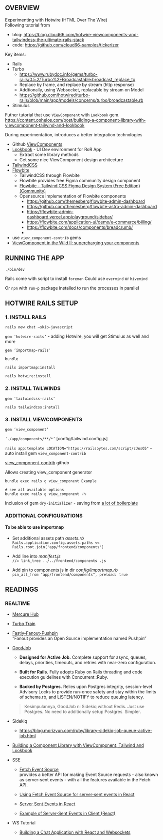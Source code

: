 ## OVERVIEW
Experimenting with Hotwire (HTML Over The Wire)\
Following tutorial from
  - blog: https://blog.cloud66.com/hotwire-viewcomponents-and-tailwindcss-the-ultimate-rails-stack
  - code: https://github.com/cloud66-samples/tickerizer

Key items:
- Rails
- Turbo
  - https://www.rubydoc.info/gems/turbo-rails/0.5.2/Turbo%2FBroadcastable:broadcast_replace_to
  - Replace by frame, and replace by stream (http response)
  - Addtionally, using Websocket, replacable by stream on Model
  - https://github.com/hotwired/turbo-rails/blob/main/app/models/concerns/turbo/broadcastable.rb
- Stimulus

Futher tutorial that use `ViewComponent` with `Lookbook` gem.\
https://content.ophelos.com/post/building-a-component-library-with-viewcomponent-tailwind-and-lookbook

During experimentation, introduces a better integration technologies

- Github [ViewComponents](https://viewcomponent.org/)
- [Lookbook](https://github.com/ViewComponent/lookbook) - UI Dev environment for RoR App
  - Extract some library methods
  - Get some nice ViewComponent design architecture
- [TailwindCSS](https://tailwindcss.com/)
- [Flowbite](https://flowbite.com/application-ui/demo/e-commerce/products/)
  - TailwindCSS through Flowbite
  - Flowbite provides free Figma community design component
  - [Flowbite - Tailwind CSS Figma Design System (Free Edition) (Community)](https://www.figma.com/file/VbIKd1W4Ir8Tk4MWcHVLo9/Flowbite---Tailwind-CSS-Figma-Design-System-(Free-Edition)-(Community)?type=design&node-id=1-82&mode=design&t=DWUf39AUz6I6aQQH-0)
  - Opensource implementation of Flowbite components
    - https://github.com/themesberg/flowbite-admin-dashboard
    - https://github.com/themesberg/flowbite-astro-admin-dashboard
    - https://flowbite-admin-dashboard.vercel.app/playground/sidebar/
    - https://flowbite.com/application-ui/demo/e-commerce/billing/
    - https://flowbite.com/docs/components/breadcrumb/
    -
- use `view_component-contrib` gems
- [ViewComponent in the Wild II: supercharging your components](https://evilmartians.com/chronicles/viewcomponent-in-the-wild-supercharging-your-components#base-classes)

## RUNNING THE APP

```./bin/dev```

Rails come with script to install `foreman`
Could use `overmind` or `hivemind`

Or `npm` with `run-p` package installed to run the processes in parallel

## HOTWIRE RAILS SETUP

### 1. INSTALL RAILS

`rails new chat —skip-javascript`

`gem ‘hotwire-rails’` -  adding Hotwire, you will get Stimulus as well and more

`gem ‘importmap-rails’`

`bundle`

`rails importmap:install`

`rails hotwire:install`

### 2. INSTALL TAILWINDS

`gem ‘tailwindcss-rails’`

`rails tailwindcss:install`

### 3. INSTALL VIEWCOMPONENTS

`gem ‘view_component’`

`‘./app/components/**/*’` [config/tailwind.config.js]

`rails app:template LOCATION="https://railsbytes.com/script/zJosO5"` - auto install gem `view_component-contrib`

[view_component-contrib](https://github.com/palkan/view_component-contrib/tree/master) github

Allows creating view_component generator
  ```
  bundle exec rails g view_component Example

  # see all available options
  bundle exec rails g view_component -h
  ```

Inclusion of gem `dry-initializer` - saving from [a lot of boilerplate](https://github.com/palkan/view_component-contrib#hanging-initialize-out-to-dry)

### ADDITIONAL CONFIGURATIONS

#### To be able to use **importmap**

- Set additional assets path _assets.rb_  \
  `Rails.application.config.assets.paths << Rails.root.join('app/frontend/components')`

- Add line into _manifest.js_  \
  `//= link_tree ../../frontend/components .js`

- Add pin to components js in dir _config/importmap.rb_  \
  `pin_all_from "app/frontend/components", preload: true`

## READINGS

### REALTIME
- [Mercure Hub](https://mercure.rocks/docs/ecosystem/awesome#examples)

- [Turbo Train](https://github.com/Uscreen-video/turbo-train)

- [Fastly-Fanout-Pushpin](https://www.fastly.com/blog/fastly-fanout-why-real-time-messaging-and-edge-computing-are-an-amazing-combination)\
“Fanout provides an Open Source implementation named Pushpin”

- [GoodJob](https://github.com/bensheldon/good_job)

  - **Designed for Active Job.** Complete support for async, queues, delays, priorities, timeouts, and retries with near-zero configuration.

  - **Built for Rails.** Fully adopts Ruby on Rails threading and code execution guidelines with Concurrent::Ruby.

  - **Backed by Postgres.** Relies upon Postgres integrity, session-level Advisory Locks to provide run-once safety and stay within the limits of schema.rb, and LISTEN/NOTIFY to reduce queuing latency.

  > Kesimpulannya, GoodJob ni Sidekiq without Redis. Just use Postgres. No need to additionally setup Postgres.  Simpler.

- Sidekiq

  - https://blog.morizyun.com/ruby/library-sidekiq-job-queue-active-job.html

- [Building a Component Library with ViewComponent, Tailwind and Lookbook](https://content.ophelos.com/post/building-a-component-library-with-viewcomponent-tailwind-and-lookbook)

- SSE

  - [Fetch Event Source](https://github.com/Azure/fetch-event-source)  \
    provides a better API for making Event Source requests - also known as server-sent events - with all the features available in the Fetch API.

  - [Using Fetch Event Source for server-sent events in React](https://blog.logrocket.com/using-fetch-event-source-server-sent-events-react/)

  - [Server Sent Events in React](https://medium.com/@imanshurathore/server-sent-events-in-react-30021f9ffc4a)

  - [Example of Server-Sent Events in Client (React)](https://gist.github.com/marttp/5bdfa30acfc44b24ff3262893d61e4ca)

- WS Tutorial

  - [Building a Chat Application with React and Websockets](https://www.sohamkamani.com/reactjs/chat-application/)
